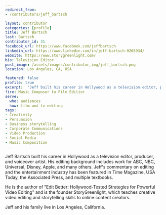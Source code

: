 ```yaml
---
redirect_from:
- /contributors/jeff_bartsch

layout: contributor
categories: [profile]
title: Jeff Bartsch
last: Bartsch
contributor_id: 31
facebook_url: https://www.facebook.com/jeffbartsch
linkedin_url: https://www.linkedin.com/in/jeff-bartsch-0265934/
website: https://www.storygreenlight.com/
bio: Television Editor
post_image: /assets/images/contributor_img/jeff_bartsch.png
location: Los Angeles, CA, USA

featured: false
profile: true
excerpt:  "Jeff built his career in Hollywood as a television editor, producer, and voiceover artist. Career Path: Music Composer to Film Editor"
fire: Music Composer to Film Editior
serve:
  who: audiences
  how: film and tv editing
tags:
- Creativity
- Persuasion
- Business storytelling
- Corporate Communications
- Video Production
- Social Media
- Music Composition
---
```

Jeff Bartsch built his career in Hollywood as a television editor, producer, and voiceover artist. His editing background includes work for ABC, NBC, Universal, Disney, Apple, and many others. Jeff's commentary on editing and the entertainment industry has been featured in Time Magazine, USA Today, the Associated Press, and multiple textbooks.

He is the author of "Edit Better: Hollywood-Tested Strategies for Powerful Video Editing" and is the founder StoryGreenlight, which teaches creative video editing and storytelling skills to online content creators.

Jeff and his family live in Los Angeles, California.